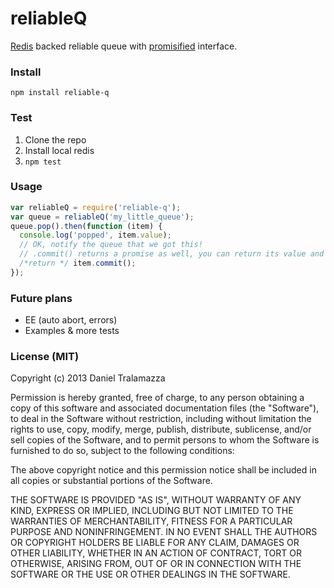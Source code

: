 reliableQ
=========

[Redis](http://redis.io/) backed reliable queue with [promisified](https://npmjs.org/package/q) interface.

### Install

```npm install reliable-q```

### Test

1. Clone the repo
2. Install local redis
3. ```npm test```

### Usage

```js
var reliableQ = require('reliable-q');
var queue = reliableQ('my_little_queue');
queue.pop().then(function (item) {
  console.log('popped', item.value);
  // OK, notify the queue that we got this!
  // .commit() returns a promise as well, you can return its value and continue the chain
  /*return */ item.commit(); 
});
```


### Future plans
* EE (auto abort, errors)
* Examples & more tests


### License (MIT)

Copyright (c) 2013 Daniel Tralamazza

Permission is hereby granted, free of charge, to any person obtaining a copy of this software and associated documentation files (the "Software"), to deal in the Software without restriction, including without limitation the rights to use, copy, modify, merge, publish, distribute, sublicense, and/or sell copies of the Software, and to permit persons to whom the Software is furnished to do so, subject to the following conditions:

The above copyright notice and this permission notice shall be included in all copies or substantial portions of the Software.

THE SOFTWARE IS PROVIDED "AS IS", WITHOUT WARRANTY OF ANY KIND, EXPRESS OR IMPLIED, INCLUDING BUT NOT LIMITED TO THE WARRANTIES OF MERCHANTABILITY, FITNESS FOR A PARTICULAR PURPOSE AND NONINFRINGEMENT. IN NO EVENT SHALL THE AUTHORS OR COPYRIGHT HOLDERS BE LIABLE FOR ANY CLAIM, DAMAGES OR OTHER LIABILITY, WHETHER IN AN ACTION OF CONTRACT, TORT OR OTHERWISE, ARISING FROM, OUT OF OR IN CONNECTION WITH THE SOFTWARE OR THE USE OR OTHER DEALINGS IN THE SOFTWARE.
